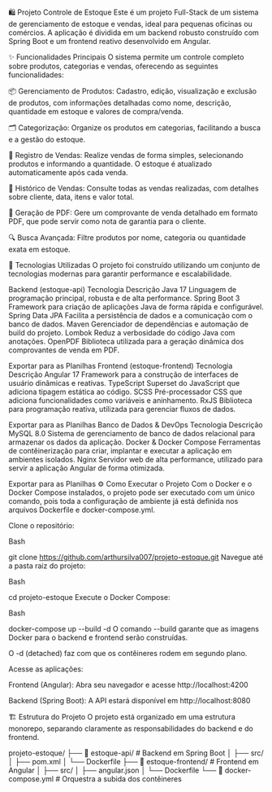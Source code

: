 🛍️ Projeto Controle de Estoque
Este é um projeto Full-Stack de um sistema de gerenciamento de estoque e vendas, ideal para pequenas oficinas ou comércios. A aplicação é dividida em um backend robusto construído com Spring Boot e um frontend reativo desenvolvido em Angular.

✨ Funcionalidades Principais
O sistema permite um controle completo sobre produtos, categorias e vendas, oferecendo as seguintes funcionalidades:

📦 Gerenciamento de Produtos: Cadastro, edição, visualização e exclusão de produtos, com informações detalhadas como nome, descrição, quantidade em estoque e valores de compra/venda.

🗂️ Categorização: Organize os produtos em categorias, facilitando a busca e a gestão do estoque.

🛒 Registro de Vendas: Realize vendas de forma simples, selecionando produtos e informando a quantidade. O estoque é atualizado automaticamente após cada venda.

📜 Histórico de Vendas: Consulte todas as vendas realizadas, com detalhes sobre cliente, data, itens e valor total.

📄 Geração de PDF: Gere um comprovante de venda detalhado em formato PDF, que pode servir como nota de garantia para o cliente.

🔍 Busca Avançada: Filtre produtos por nome, categoria ou quantidade exata em estoque.

🚀 Tecnologias Utilizadas
O projeto foi construído utilizando um conjunto de tecnologias modernas para garantir performance e escalabilidade.

Backend (estoque-api)
Tecnologia	Descrição
Java 17	Linguagem de programação principal, robusta e de alta performance.
Spring Boot 3	Framework para criação de aplicações Java de forma rápida e configurável.
Spring Data JPA	Facilita a persistência de dados e a comunicação com o banco de dados.
Maven	Gerenciador de dependências e automação de build do projeto.
Lombok	Reduz a verbosidade do código Java com anotações.
OpenPDF	Biblioteca utilizada para a geração dinâmica dos comprovantes de venda em PDF.

Exportar para as Planilhas
Frontend (estoque-frontend)
Tecnologia	Descrição
Angular 17	Framework para a construção de interfaces de usuário dinâmicas e reativas.
TypeScript	Superset do JavaScript que adiciona tipagem estática ao código.
SCSS	Pré-processador CSS que adiciona funcionalidades como variáveis e aninhamento.
RxJS	Biblioteca para programação reativa, utilizada para gerenciar fluxos de dados.

Exportar para as Planilhas
Banco de Dados & DevOps
Tecnologia	Descrição
MySQL 8.0	Sistema de gerenciamento de banco de dados relacional para armazenar os dados da aplicação.
Docker & Docker Compose	Ferramentas de contêinerização para criar, implantar e executar a aplicação em ambientes isolados.
Nginx	Servidor web de alta performance, utilizado para servir a aplicação Angular de forma otimizada.

Exportar para as Planilhas
⚙️ Como Executar o Projeto
Com o Docker e o Docker Compose instalados, o projeto pode ser executado com um único comando, pois toda a configuração de ambiente já está definida nos arquivos Dockerfile e docker-compose.yml.

Clone o repositório:

Bash

git clone https://github.com/arthursilva007/projeto-estoque.git
Navegue até a pasta raiz do projeto:

Bash

cd projeto-estoque
Execute o Docker Compose:

Bash

docker-compose up --build -d
O comando --build garante que as imagens Docker para o backend e frontend serão construídas.

O -d (detached) faz com que os contêineres rodem em segundo plano.

Acesse as aplicações:

Frontend (Angular): Abra seu navegador e acesse http://localhost:4200

Backend (Spring Boot): A API estará disponível em http://localhost:8080

🏗️ Estrutura do Projeto
O projeto está organizado em uma estrutura monorepo, separando claramente as responsabilidades do backend e do frontend.

projeto-estoque/
├── 📂 estoque-api/      # Backend em Spring Boot
│   ├── src/
│   ├── pom.xml
│   └── Dockerfile
├── 📂 estoque-frontend/ # Frontend em Angular
│   ├── src/
│   ├── angular.json
│   └── Dockerfile
└── 🐳 docker-compose.yml # Orquestra a subida dos contêineres

